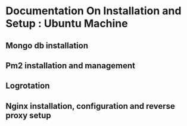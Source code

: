 # Documentation On Installation and Setup : Ubuntu Machine 

## Mongo db installation <br>
## Pm2 installation and management <br>
## Logrotation <br>
## Nginx installation, configuration and reverse proxy setup
